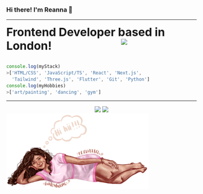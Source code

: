 ### Hi there! I'm Reanna 🙈
---
<table border="0">
 <tr>
	<b style="font-size:30px">Frontend Developer based in London!</b>
 </tr>
 <tr>
	 <img src="hi.GIF" width="200" align="right"/>
 </tr>
</table>

```javascript
console.log(myStack)
>['HTML/CSS', 'JavaScript/TS', 'React', 'Next.js', 
  'Tailwind', 'Three.js', 'Flutter', 'Git', 'Python']
console.log(myHobbies)
>['art/painting', 'dancing', 'gym']
```

---

<div align="center">
  <img height="150em" src="https://github-readme-stats-three-sepia.vercel.app/api?username=reannab16&show_icons=true&hide_border=true&bg_color=ffffff00&text_color=4EB18D&title_color=ff7b72&icon_color=4B2C2F" />
  <img height="150em" src="https://github-readme-stats-three-sepia.vercel.app/api/top-langs/?username=reannab16&layout=compact&exclude_repo=github-readme-stats&hide_border=true&bg_color=ffffff00&text_color=4EB18D&title_color=ff7b72&icon_color=4B2C2F" />
</div>

<img src="hihi.PNG" height="200" align="center"/>

